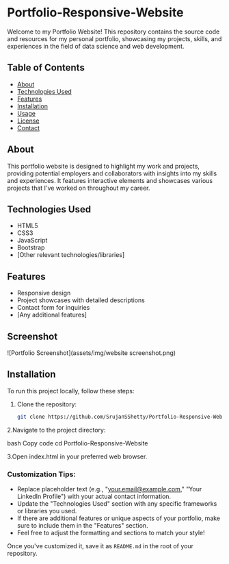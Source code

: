 # Portfolio-Responsive-Website


Welcome to my Portfolio Website! This repository contains the source code and resources for my personal portfolio, showcasing my projects, skills, and experiences in the field of data science and web development.

## Table of Contents

- [About](#about)
- [Technologies Used](#technologies-used)
- [Features](#features)
- [Installation](#installation)
- [Usage](#usage)
- [License](#license)
- [Contact](#contact)

## About

This portfolio website is designed to highlight my work and projects, providing potential employers and collaborators with insights into my skills and experiences. It features interactive elements and showcases various projects that I've worked on throughout my career.

## Technologies Used

- HTML5
- CSS3
- JavaScript
- Bootstrap
- [Other relevant technologies/libraries]

## Features

- Responsive design
- Project showcases with detailed descriptions
- Contact form for inquiries
- [Any additional features]


## Screenshot

![Portfolio Screenshot](assets/img/website screenshot.png)


## Installation

To run this project locally, follow these steps:

1. Clone the repository:

   ```bash
   git clone https://github.com/SrujanSShetty/Portfolio-Responsive-Website.git

2.Navigate to the project directory:

bash
Copy code
cd Portfolio-Responsive-Website

3.Open index.html in your preferred web browser.



### Customization Tips:
- Replace placeholder text (e.g., "your.email@example.com," "Your LinkedIn Profile") with your actual contact information.
- Update the "Technologies Used" section with any specific frameworks or libraries you used.
- If there are additional features or unique aspects of your portfolio, make sure to include them in the "Features" section.
- Feel free to adjust the formatting and sections to match your style! 

Once you've customized it, save it as `README.md` in the root of your repository.
